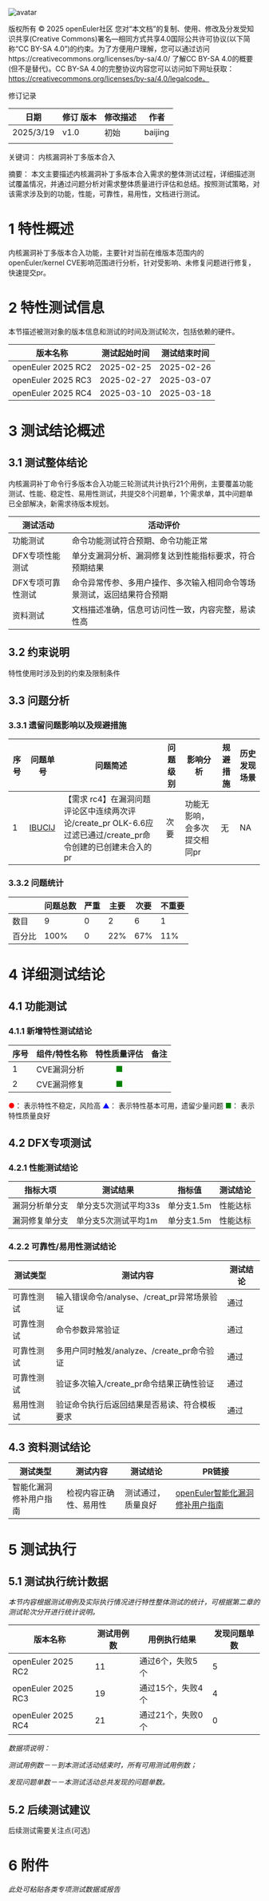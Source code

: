 ![avatar](../../images/openEuler.png)


版权所有 © 2025  openEuler社区
 您对“本文档”的复制、使用、修改及分发受知识共享(Creative Commons)署名—相同方式共享4.0国际公共许可协议(以下简称“CC BY-SA 4.0”)的约束。为了方便用户理解，您可以通过访问https://creativecommons.org/licenses/by-sa/4.0/ 了解CC BY-SA 4.0的概要 (但不是替代)。CC BY-SA 4.0的完整协议内容您可以访问如下网址获取：https://creativecommons.org/licenses/by-sa/4.0/legalcode。

修订记录

| 日期 | 修订   版本 | 修改描述 | 作者 |
| ---- | ----------- | -------- | ---- |
|  2025/3/19    |  v1.0           |  初始        |    baijing  |
|      |             |          |      |

关键词： 内核漏洞补丁多版本合入

摘要：
本文主要描述内核漏洞补丁多版本合入需求的整体测试过程，详细描述测试覆盖情况，并通过问题分析对需求整体质量进行评估和总结。按照测试策略，对该需求涉及到的功能，性能，可靠性，易用性，文档进行测试。


# 1     特性概述

内核漏洞补丁多版本合入功能，主要针对当前在维版本范围内的openEuler/kernel CVE影响范围进行分析，针对受影响、未修复问题进行修复，快速提交pr。

# 2     特性测试信息

本节描述被测对象的版本信息和测试的时间及测试轮次，包括依赖的硬件。

| 版本名称 | 测试起始时间 | 测试结束时间 |
| -------- | ------------ | ------------ |
|    openEuler 2025 RC2      |      2025-02-25       |    2025-02-26          |
|    openEuler 2025 RC3      |      2025-02-27       |    2025-03-07          |
|    openEuler 2025 RC4      |      2025-03-10       |    2025-03-18 |
# 3     测试结论概述

## 3.1   测试整体结论
内核漏洞补丁命令行多版本合入功能三轮测试共计执行21个用例，主要覆盖功能测试、性能、稳定性、易用性测试，共提交8个问题单，1个需求单，其中问题单已全部解决，新需求待版本规划。

| 测试活动 | 活动评价 |
| ------- | ------- |
| 功能测试 | 命令功能测试符合预期、命令功能正常 |
| DFX专项性能测试 | 单分支漏洞分析、漏洞修复达到性能指标要求，符合预期结果 |
| DFX专项可靠性测试 | 命令异常传参、多用户操作、多次输入相同命令等场景测试，返回结果符合预期 |
| 资料测试 |  文档描述准确，信息可访问性一致，内容完整，易读性高  | 


## 3.2   约束说明

特性使用时涉及到的约束及限制条件

## 3.3  问题分析

### 3.3.1 遗留问题影响以及规避措施

| 序号 | 问题单号 | 问题简述 | 问题级别 | 影响分析 | 规避措施 | 历史发现场景 |
| --- | ------- | ------ | ------- | ------- | ------- | ---------- | 
|  1   |  [IBUCIJ](https://gitee.com/xiaocy1997/vulnerability_tracker/issues/IBUCIJ) |  【需求 rc4】在漏洞问题评论区中连续两次评论/create_pr OLK-6.6应过滤已通过/create_pr命令创建的已创建未合入的pr |     次要   |     功能无影响，会多次提交相同pr   |    无   |       NA  | 
### 3.3.2 问题统计

|        | 问题总数 | 严重 | 主要 | 次要 | 不重要 |
| ------ | -------- | ---- | ---- | ---- | ------ |
| 数目   |     9     |    0  |    2  |   6   |    1    |
| 百分比 |    100%      |   0   |   22%   |   67%   |    11%    |

# 4 详细测试结论

## 4.1 功能测试

### 4.1.1 新增特性测试结论

| 序号 | 组件/特性名称 | 特性质量评估 | 备注 |
| --- | ----------- | :--------: | --- |
|1 |CVE漏洞分析 | <font color=green>■</font> |   |
| 2|CVE漏洞修复 | <font color=green>■</font> |   |

<font color=red>●</font>： 表示特性不稳定，风险高
<font color=blue>▲</font>： 表示特性基本可用，遗留少量问题
<font color=green>■</font>： 表示特性质量良好


## 4.2 DFX专项测试

### 4.2.1 性能测试结论

| 指标大项 | 测试结果 | 指标值 | 测试结论 |
| ------- | ------- | ------ | ------- |
|    漏洞分析单分支     |   单分支5次测试平均33s  |  单分支1.5m    |性能达标       |
|    漏洞修复单分支     |    单分支5次测试平均1m  |    单分支1.5m    |  性能达标     |

### 4.2.2 可靠性/易用性测试结论

| 测试类型 | 测试内容 | 测试结论 |
| ------- | ------- | -------- |
|  可靠性测试       | 输入错误命令/analyse、/creat_pr异常场景验证        |      通过    |
|  可靠性测试       | 命令参数异常验证        |      通过    |
|  可靠性测试       | 多用户同时触发/analyze、/create_pr命令验证       |      通过    |
|  可靠性测试       | 验证多次输入/create_pr命令结果正确性验证        |      通过    |
|  易用性测试       | 验证命令执行后返回结果是否易读、符合模板要求| 通过|

## 4.3 资料测试结论
| 测试类型 | 测试内容 | 测试结论 |    PR链接    |
| -------- | -------- | -------- | -------   | 
| 智能化漏洞修补用户指南 | 检视内容正确性、易用性 |测试通过，质量良好 |[openEuler智能化漏洞修补用户指南](https://gitee.com/openeuler/docs/pulls/14707)|

# 5     测试执行

## 5.1   测试执行统计数据

*本节内容根据测试用例及实际执行情况进行特性整体测试的统计，可根据第二章的测试轮次分开进行统计说明。*

| 版本名称 | 测试用例数 | 用例执行结果 | 发现问题单数 |
| -------- | ---------- | ------------ | ------------ |
|   openEuler 2025 RC2        |      11      |     通过6个，失败5个         |       5      |
|   openEuler 2025 RC3       |     19  |     通过15个，失败4个         |          4    |
|   openEuler 2025 RC4       |     21  |     通过21个，失败0个       |          0   |

*数据项说明：*

*测试用例数－－到本测试活动结束时，所有可用测试用例数；*

*发现问题单数－－本测试活动总共发现的问题单数。*

## 5.2   后续测试建议

后续测试需要关注点(可选)

# 6     附件

*此处可粘贴各类专项测试数据或报告*

 



 

 